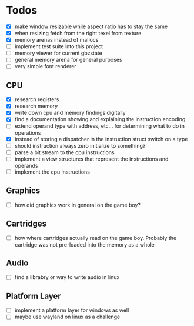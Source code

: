 # Todos

- [x]   make window resizable while aspect ratio has to stay the same
- [x]   when resizing fetch from the right texel from texture 
- [x]   memory arenas instead of mallocs
- [ ]   implement test suite into this project
- [ ]   memory viewer for current gbzstate
- [ ]   general memory arena for general purposes
- [ ]   very simple font renderer

## CPU

- [x]   research registers
- [x]   research memory
- [x]	write down cpu and memory findings digitally
- [x]   find a documentation showing and explaining the instruction encoding
- [ ]   extend operand type with address, etc... for determining what to do in 
        operations
- [x]   instead of storing a dispatcher in the instruction struct switch on a type
- [ ]   should instruction always zero initialize to something?
- [ ]	parse a bit stream to the cpu instructions
- [ ]   implement a view structures that represent the instructions and operands 
- [ ]	implement the cpu instructions

## Graphics

- [ ]	how did graphics work in general on the game boy?

## Cartridges 

- [ ]	how where cartridges actually read on the game boy. 
        Probably the cartridge was not pre-loaded into the memory as a whole

## Audio 

- [ ]	find a librabry or way to write audio in linux

## Platform Layer

- [ ]	implement a platform layer for windows as well
- [ ]	maybe use wayland on linux as a challenge
